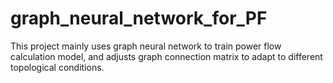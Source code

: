 # graph_neural_network_for_PF
This project mainly uses graph neural network to train power flow calculation model, and adjusts graph connection matrix to adapt to different topological conditions.
